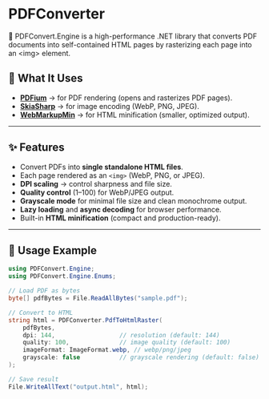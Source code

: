 # PDFConverter
🚀 PDFConvert.Engine is a high-performance .NET library that converts PDF documents into self-contained HTML pages by rasterizing each page into an &lt;img> element.


## 🔧 What It Uses

- **[PDFium](https://pdfium.googlesource.com/pdfium/)** → for PDF rendering (opens and rasterizes PDF pages).  
- **[SkiaSharp](https://github.com/mono/SkiaSharp)** → for image encoding (WebP, PNG, JPEG).  
- **[WebMarkupMin](https://github.com/Taritsyn/WebMarkupMin)** → for HTML minification (smaller, optimized output).  

---

## ✨ Features

- Convert PDFs into **single standalone HTML files**.  
- Each page rendered as an `<img>` (WebP, PNG, or JPEG).  
- **DPI scaling** → control sharpness and file size.  
- **Quality control** (1–100) for WebP/JPEG output.  
- **Grayscale mode** for minimal file size and clean monochrome output.  
- **Lazy loading** and **async decoding** for browser performance.  
- Built-in **HTML minification** (compact and production-ready).  

---

## 🚀 Usage Example

```csharp
using PDFConvert.Engine;
using PDFConvert.Engine.Enums;

// Load PDF as bytes
byte[] pdfBytes = File.ReadAllBytes("sample.pdf");

// Convert to HTML
string html = PDFConverter.PdfToHtmlRaster(
    pdfBytes,
    dpi: 144,                  // resolution (default: 144)
    quality: 100,              // image quality (default: 100)
    imageFormat: ImageFormat.webp, // webp/png/jpeg
    grayscale: false           // grayscale rendering (default: false)
);

// Save result
File.WriteAllText("output.html", html);
